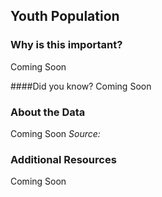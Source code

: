 ## Youth Population

### Why is this important?
Coming Soon

####Did you know?
Coming Soon

### About the Data 

Coming Soon
_Source:_

### Additional Resources
Coming Soon